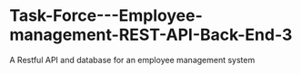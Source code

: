 # Task-Force---Employee-management-REST-API-Back-End-3
A Restful API and database for an employee management system
